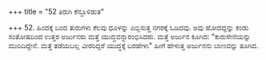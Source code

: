 +++
title = "52 ತಿರುಗಿ ಕೆನ್ದೂಳಿಡುತ"

+++
52. ಹಿಂದಕ್ಕೆ ಬಂದ ತುರುಗಳು ಕೆಲವು ಧೂಳನ್ನು ಎಬ್ಬಿಸುತ್ತ ನಗರಕ್ಕೆ ಓಡಿದವು. ಅವು ಹೋದದ್ದನ್ನು ಕಂಡು ಸಂತೋಷದಿಂದ ಉತ್ತರ ಅರ್ಜುನರು ಮತ್ತೆ ಯುದ್ಧವನ್ನಾರಂಭಿಸಿದರು. ಮತ್ತೆ ಅರ್ಜುನ ಕೂಗಿದ: "ಕುರುಸೇನೆಯನ್ನು ಮುರಿದಿದ್ದೇನೆ. ಮತ್ತೆ ತಡೆಯಬಲ್ಲ ವೀರರಿದ್ದರೆ ಯುದ್ಧಕ್ಕೆ ಬರಹೇಳು" ಹೀಗೆ ಹೇಳುತ್ತ ಅರ್ಜುನನು ಬಾಣವನ್ನು ತೂಗಿದ.